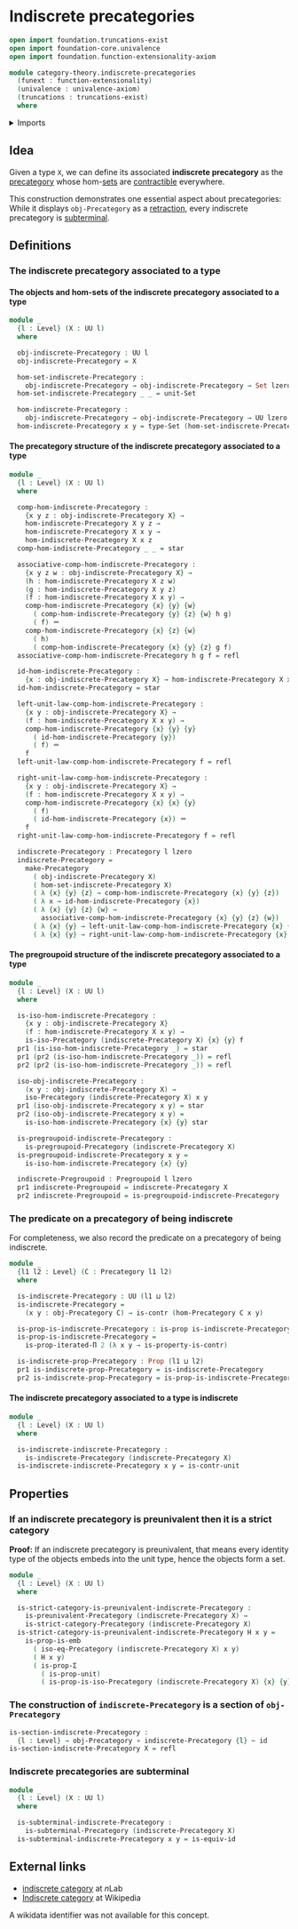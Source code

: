 # Indiscrete precategories

```agda
open import foundation.truncations-exist
open import foundation-core.univalence
open import foundation.function-extensionality-axiom

module category-theory.indiscrete-precategories
  (funext : function-extensionality)
  (univalence : univalence-axiom)
  (truncations : truncations-exist)
  where
```

<details><summary>Imports</summary>

```agda
open import category-theory.isomorphisms-in-precategories funext univalence truncations
open import category-theory.precategories funext univalence truncations
open import category-theory.pregroupoids funext univalence truncations
open import category-theory.preunivalent-categories funext univalence truncations
open import category-theory.strict-categories funext univalence truncations
open import category-theory.subterminal-precategories funext univalence truncations

open import foundation.contractible-types funext univalence
open import foundation.dependent-pair-types
open import foundation.dependent-products-contractible-types funext
open import foundation.dependent-products-propositions funext
open import foundation.equivalences funext
open import foundation.function-types funext
open import foundation.homotopies funext
open import foundation.identity-types funext
open import foundation.iterated-dependent-product-types funext
open import foundation.propositions funext univalence
open import foundation.sets funext univalence
open import foundation.telescopes
open import foundation.unit-type
open import foundation.universe-levels
```

</details>

## Idea

Given a type `X`, we can define its associated **indiscrete precategory** as the
[precategory](category-theory.precategories.md) whose
hom-[sets](foundation-core.sets.md) are
[contractible](foundation-core.contractible-types.md) everywhere.

This construction demonstrates one essential aspect about precategories: While
it displays `obj-Precategory` as a [retraction](foundation-core.retractions.md),
every indiscrete precategory is
[subterminal](category-theory.subterminal-precategories.md).

## Definitions

### The indiscrete precategory associated to a type

#### The objects and hom-sets of the indiscrete precategory associated to a type

```agda
module _
  {l : Level} (X : UU l)
  where

  obj-indiscrete-Precategory : UU l
  obj-indiscrete-Precategory = X

  hom-set-indiscrete-Precategory :
    obj-indiscrete-Precategory → obj-indiscrete-Precategory → Set lzero
  hom-set-indiscrete-Precategory _ _ = unit-Set

  hom-indiscrete-Precategory :
    obj-indiscrete-Precategory → obj-indiscrete-Precategory → UU lzero
  hom-indiscrete-Precategory x y = type-Set (hom-set-indiscrete-Precategory x y)
```

#### The precategory structure of the indiscrete precategory associated to a type

```agda
module _
  {l : Level} (X : UU l)
  where

  comp-hom-indiscrete-Precategory :
    {x y z : obj-indiscrete-Precategory X} →
    hom-indiscrete-Precategory X y z →
    hom-indiscrete-Precategory X x y →
    hom-indiscrete-Precategory X x z
  comp-hom-indiscrete-Precategory _ _ = star

  associative-comp-hom-indiscrete-Precategory :
    {x y z w : obj-indiscrete-Precategory X} →
    (h : hom-indiscrete-Precategory X z w)
    (g : hom-indiscrete-Precategory X y z)
    (f : hom-indiscrete-Precategory X x y) →
    comp-hom-indiscrete-Precategory {x} {y} {w}
      ( comp-hom-indiscrete-Precategory {y} {z} {w} h g)
      ( f) ＝
    comp-hom-indiscrete-Precategory {x} {z} {w}
      ( h)
      ( comp-hom-indiscrete-Precategory {x} {y} {z} g f)
  associative-comp-hom-indiscrete-Precategory h g f = refl

  id-hom-indiscrete-Precategory :
    {x : obj-indiscrete-Precategory X} → hom-indiscrete-Precategory X x x
  id-hom-indiscrete-Precategory = star

  left-unit-law-comp-hom-indiscrete-Precategory :
    {x y : obj-indiscrete-Precategory X} →
    (f : hom-indiscrete-Precategory X x y) →
    comp-hom-indiscrete-Precategory {x} {y} {y}
      ( id-hom-indiscrete-Precategory {y})
      ( f) ＝
    f
  left-unit-law-comp-hom-indiscrete-Precategory f = refl

  right-unit-law-comp-hom-indiscrete-Precategory :
    {x y : obj-indiscrete-Precategory X} →
    (f : hom-indiscrete-Precategory X x y) →
    comp-hom-indiscrete-Precategory {x} {x} {y}
      ( f)
      ( id-hom-indiscrete-Precategory {x}) ＝
    f
  right-unit-law-comp-hom-indiscrete-Precategory f = refl

  indiscrete-Precategory : Precategory l lzero
  indiscrete-Precategory =
    make-Precategory
      ( obj-indiscrete-Precategory X)
      ( hom-set-indiscrete-Precategory X)
      ( λ {x} {y} {z} → comp-hom-indiscrete-Precategory {x} {y} {z})
      ( λ x → id-hom-indiscrete-Precategory {x})
      ( λ {x} {y} {z} {w} →
        associative-comp-hom-indiscrete-Precategory {x} {y} {z} {w})
      ( λ {x} {y} → left-unit-law-comp-hom-indiscrete-Precategory {x} {y})
      ( λ {x} {y} → right-unit-law-comp-hom-indiscrete-Precategory {x} {y})
```

#### The pregroupoid structure of the indiscrete precategory associated to a type

```agda
module _
  {l : Level} (X : UU l)
  where

  is-iso-hom-indiscrete-Precategory :
    {x y : obj-indiscrete-Precategory X}
    (f : hom-indiscrete-Precategory X x y) →
    is-iso-Precategory (indiscrete-Precategory X) {x} {y} f
  pr1 (is-iso-hom-indiscrete-Precategory _) = star
  pr1 (pr2 (is-iso-hom-indiscrete-Precategory _)) = refl
  pr2 (pr2 (is-iso-hom-indiscrete-Precategory _)) = refl

  iso-obj-indiscrete-Precategory :
    (x y : obj-indiscrete-Precategory X) →
    iso-Precategory (indiscrete-Precategory X) x y
  pr1 (iso-obj-indiscrete-Precategory x y) = star
  pr2 (iso-obj-indiscrete-Precategory x y) =
    is-iso-hom-indiscrete-Precategory {x} {y} star

  is-pregroupoid-indiscrete-Precategory :
    is-pregroupoid-Precategory (indiscrete-Precategory X)
  is-pregroupoid-indiscrete-Precategory x y =
    is-iso-hom-indiscrete-Precategory {x} {y}

  indiscrete-Pregroupoid : Pregroupoid l lzero
  pr1 indiscrete-Pregroupoid = indiscrete-Precategory X
  pr2 indiscrete-Pregroupoid = is-pregroupoid-indiscrete-Precategory
```

### The predicate on a precategory of being indiscrete

For completeness, we also record the predicate on a precategory of being
indiscrete.

```agda
module _
  {l1 l2 : Level} (C : Precategory l1 l2)
  where

  is-indiscrete-Precategory : UU (l1 ⊔ l2)
  is-indiscrete-Precategory =
    (x y : obj-Precategory C) → is-contr (hom-Precategory C x y)

  is-prop-is-indiscrete-Precategory : is-prop is-indiscrete-Precategory
  is-prop-is-indiscrete-Precategory =
    is-prop-iterated-Π 2 (λ x y → is-property-is-contr)

  is-indiscrete-prop-Precategory : Prop (l1 ⊔ l2)
  pr1 is-indiscrete-prop-Precategory = is-indiscrete-Precategory
  pr2 is-indiscrete-prop-Precategory = is-prop-is-indiscrete-Precategory
```

#### The indiscrete precategory associated to a type is indiscrete

```agda
module _
  {l : Level} (X : UU l)
  where

  is-indiscrete-indiscrete-Precategory :
    is-indiscrete-Precategory (indiscrete-Precategory X)
  is-indiscrete-indiscrete-Precategory x y = is-contr-unit
```

## Properties

### If an indiscrete precategory is preunivalent then it is a strict category

**Proof:** If an indiscrete precategory is preunivalent, that means every
identity type of the objects embeds into the unit type, hence the objects form a
set.

```agda
module _
  {l : Level} (X : UU l)
  where

  is-strict-category-is-preunivalent-indiscrete-Precategory :
    is-preunivalent-Precategory (indiscrete-Precategory X) →
    is-strict-category-Precategory (indiscrete-Precategory X)
  is-strict-category-is-preunivalent-indiscrete-Precategory H x y =
    is-prop-is-emb
      ( iso-eq-Precategory (indiscrete-Precategory X) x y)
      ( H x y)
      ( is-prop-Σ
        ( is-prop-unit)
        ( is-prop-is-iso-Precategory (indiscrete-Precategory X) {x} {y}))
```

### The construction of `indiscrete-Precategory` is a section of `obj-Precategory`

```agda
is-section-indiscrete-Precategory :
  {l : Level} → obj-Precategory ∘ indiscrete-Precategory {l} ~ id
is-section-indiscrete-Precategory X = refl
```

### Indiscrete precategories are subterminal

```agda
module _
  {l : Level} (X : UU l)
  where

  is-subterminal-indiscrete-Precategory :
    is-subterminal-Precategory (indiscrete-Precategory X)
  is-subterminal-indiscrete-Precategory x y = is-equiv-id
```

## External links

- [indiscrete category](https://ncatlab.org/nlab/show/indiscrete+category) at
  $n$Lab
- [Indiscrete category](https://en.wikipedia.org/wiki/Indiscrete_category) at
  Wikipedia

A wikidata identifier was not available for this concept.
